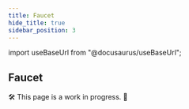 ```yaml
---
title: Faucet
hide_title: true
sidebar_position: 3
---
```


import useBaseUrl from "@docusaurus/useBaseUrl";

## Faucet

🛠 This page is a work in progress. 🚧
